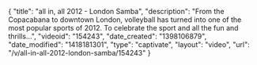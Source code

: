 {
    "title": "all in, all 2012 - London Samba",
    "description": "From the Copacabana to downtown London, volleyball has turned into one of the most popular sports of 2012. To celebrate the sport and all the fun and thrills...",
    "videoid": "154243",
    "date_created": "1398106879",
    "date_modified": "1418181301",
    "type": "captivate",
    "layout": "video",
    "url": "\/v\/all-in-all-2012-london-samba\/154243"
}